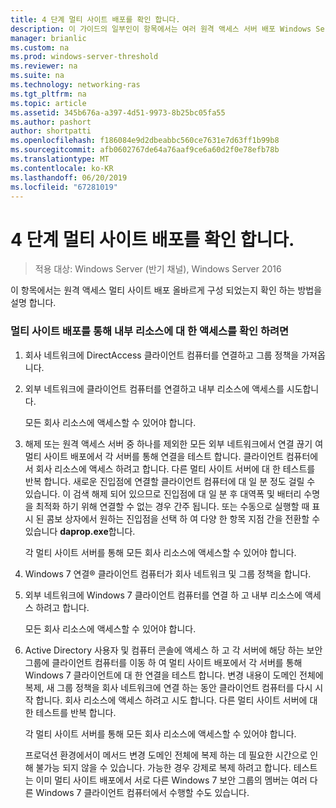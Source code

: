 ```yaml
---
title: 4 단계 멀티 사이트 배포를 확인 합니다.
description: 이 가이드의 일부인이 항목에서는 여러 원격 액세스 서버 배포 Windows Server 2016에서 멀티 사이트 배포에서 합니다.
manager: brianlic
ms.custom: na
ms.prod: windows-server-threshold
ms.reviewer: na
ms.suite: na
ms.technology: networking-ras
ms.tgt_pltfrm: na
ms.topic: article
ms.assetid: 345b676a-a397-4d51-9973-8b25bc05fa55
ms.author: pashort
author: shortpatti
ms.openlocfilehash: f186084e9d2dbeabbc560ce7631e7d63ff1b99b8
ms.sourcegitcommit: afb0602767de64a76aaf9ce6a60d2f0e78efb78b
ms.translationtype: MT
ms.contentlocale: ko-KR
ms.lasthandoff: 06/20/2019
ms.locfileid: "67281019"
---
```

# <a name="step-4-verify-the-multisite-deployment"></a>4 단계 멀티 사이트 배포를 확인 합니다.

>적용 대상: Windows Server (반기 채널), Windows Server 2016

이 항목에서는 원격 액세스 멀티 사이트 배포 올바르게 구성 되었는지 확인 하는 방법을 설명 합니다.  
  
### <a name="to-verify-access-to-internal-resources-through-the-multisite-deployment"></a>멀티 사이트 배포를 통해 내부 리소스에 대 한 액세스를 확인 하려면  
  
1.  회사 네트워크에 DirectAccess 클라이언트 컴퓨터를 연결하고 그룹 정책을 가져옵니다.  
  
2.  외부 네트워크에 클라이언트 컴퓨터를 연결하고 내부 리소스에 액세스를 시도합니다.  
  
    모든 회사 리소스에 액세스할 수 있어야 합니다.  
  
3.  해제 또는 원격 액세스 서버 중 하나를 제외한 모든 외부 네트워크에서 연결 끊기 여 멀티 사이트 배포에서 각 서버를 통해 연결을 테스트 합니다. 클라이언트 컴퓨터에서 회사 리소스에 액세스 하려고 합니다. 다른 멀티 사이트 서버에 대 한 테스트를 반복 합니다. 새로운 진입점에 연결할 클라이언트 컴퓨터에 대 일 분 정도 걸릴 수 있습니다. 이 검색 해제 되어 있으므로 진입점에 대 일 분 후 대역폭 및 배터리 수명을 최적화 하기 위해 연결할 수 없는 경우 간주 됩니다. 또는 수동으로 실행할 때 표시 된 콤보 상자에서 원하는 진입점을 선택 하 여 다양 한 항목 지점 간을 전환할 수 있습니다 **daprop.exe**합니다.  
  
    각 멀티 사이트 서버를 통해 모든 회사 리소스에 액세스할 수 있어야 합니다.  
  
4.  Windows 7 연결&reg; 클라이언트 컴퓨터가 회사 네트워크 및 그룹 정책을 합니다.  
  
5.  외부 네트워크에 Windows 7 클라이언트 컴퓨터를 연결 하 고 내부 리소스에 액세스 하려고 합니다.  
  
    모든 회사 리소스에 액세스할 수 있어야 합니다.  
  
6.  Active Directory 사용자 및 컴퓨터 콘솔에 액세스 하 고 각 서버에 해당 하는 보안 그룹에 클라이언트 컴퓨터를 이동 하 여 멀티 사이트 배포에서 각 서버를 통해 Windows 7 클라이언트에 대 한 연결을 테스트 합니다. 변경 내용이 도메인 전체에 복제, 새 그룹 정책을 회사 네트워크에 연결 하는 동안 클라이언트 컴퓨터를 다시 시작 합니다. 회사 리소스에 액세스 하려고 시도 합니다. 다른 멀티 사이트 서버에 대 한 테스트를 반복 합니다.  
  
    각 멀티 사이트 서버를 통해 모든 회사 리소스에 액세스할 수 있어야 합니다.  
  
    프로덕션 환경에서이 메서드 변경 도메인 전체에 복제 하는 데 필요한 시간으로 인해 불가능 되지 않을 수 있습니다. 가능한 경우 강제로 복제 하려고 합니다. 테스트는 이미 멀티 사이트 배포에서 서로 다른 Windows 7 보안 그룹의 멤버는 여러 다른 Windows 7 클라이언트 컴퓨터에서 수행할 수도 있습니다.  
  



